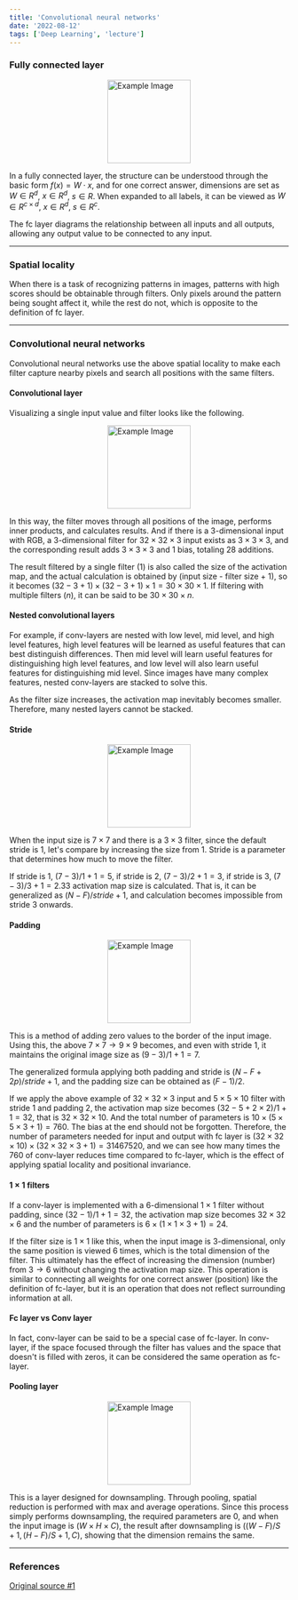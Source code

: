 ```yaml
---
title: 'Convolutional neural networks'
date: '2022-08-12'
tags: ['Deep Learning', 'lecture']
---
```


### Fully connected layer

<img src="https://i.sstatic.net/BVZro.png" alt="Example Image" style="display: block; margin: 0 auto; height:150;" />

In a fully connected layer, the structure can be understood through the basic form $f(x) = W \cdot x$, and for one correct answer, dimensions are set as $W \in R^d$, $x \in R^d$, $s \in R$. When expanded to all labels, it can be viewed as $W \in R^{c \times d}$, $x \in R^d$, $s \in R^c$.

The fc layer diagrams the relationship between all inputs and all outputs, allowing any output value to be connected to any input.

---

### Spatial locality

When there is a task of recognizing patterns in images, patterns with high scores should be obtainable through filters. Only pixels around the pattern being sought affect it, while the rest do not, which is opposite to the definition of fc layer.

---

### Convolutional neural networks

Convolutional neural networks use the above spatial locality to make each filter capture nearby pixels and search all positions with the same filters.

#### Convolutional layer

Visualizing a single input value and filter looks like the following.

<img src="https://stanford.edu/~shervine/teaching/cs-230/illustrations/convolution-layer-a.png?1c517e00cb8d709baf32fc3d39ebae67" alt="Example Image" style="display: block; margin: 0 auto; height:150;" />

In this way, the filter moves through all positions of the image, performs inner products, and calculates results. And if there is a 3-dimensional input with RGB, a 3-dimensional filter for $32 \times 32 \times 3$ input exists as $3 \times 3 \times 3$, and the corresponding result adds $3 \times 3 \times 3$ and 1 bias, totaling 28 additions.

The result filtered by a single filter (1) is also called the size of the activation map, and the actual calculation is obtained by (input size - filter size + 1), so it becomes $(32 - 3 + 1) \times (32 - 3 + 1) \times 1=30 \times 30 \times 1$. If filtering with multiple filters ($n$), it can be said to be $30 \times 30 \times n$.

#### Nested convolutional layers

For example, if conv-layers are nested with low level, mid level, and high level features, high level features will be learned as useful features that can best distinguish differences. Then mid level will learn useful features for distinguishing high level features, and low level will also learn useful features for distinguishing mid level. Since images have many complex features, nested conv-layers are stacked to solve this.

As the filter size increases, the activation map inevitably becomes smaller. Therefore, many nested layers cannot be stacked.

#### Stride

<img src="https://www.baeldung.com/wp-content/uploads/sites/4/2023/10/Screenshot-2023-10-10-at-1.11.45-PM.png" alt="Example Image" style="display: block; margin: 0 auto; height:150;" />

When the input size is $7 \times 7$ and there is a $3 \times 3$ filter, since the default stride is 1, let's compare by increasing the size from 1. Stride is a parameter that determines how much to move the filter.

If stride is 1, $(7 - 3) / 1 + 1 = 5$, if stride is 2, $(7-3)/2 + 1 = 3$, if stride is 3, $(7-3)/3+1 = 2.33$ activation map size is calculated. That is, it can be generalized as $(N-F)/stride + 1$, and calculation becomes impossible from stride 3 onwards.

#### Padding

<img src="https://blog.kakaocdn.net/dna/bFhpps/btsJxT5akay/AAAAAAAAAAAAAAAAAAAAAHApT9PIt3ZMJizhIBTNBulAfCd7Nf01eg62_NIcfanF/img.png?credential=yqXZFxpELC7KVnFOS48ylbz2pIh7yKj8&expires=1761922799&allow_ip=&allow_referer=&signature=A2Eh0611xW8tpSX7uJQLPrWCLdc%3D" alt="Example Image" style="display: block; margin: 0 auto; height:150;" />

This is a method of adding zero values to the border of the input image. Using this, the above $7 \times 7 \rightarrow 9 \times 9$ becomes, and even with stride 1, it maintains the original image size as $(9-3)/1 + 1 = 7$.

The generalized formula applying both padding and stride is $(N-F+2p) / stride + 1$, and the padding size can be obtained as $(F-1)/2$.

If we apply the above example of $32 \times 32 \times 3$ input and $5 \times 5 \times 10$ filter with stride 1 and padding 2, the activation map size becomes $(32 - 5 + 2 \times 2) / 1 + 1 = 32$, that is $32 \times 32 \times 10$. And the total number of parameters is $10 \times (5 \times 5 \times 3 + 1) = 760$. The bias at the end should not be forgotten. Therefore, the number of parameters needed for input and output with fc layer is $(32 \times 32 \times 10) \times (32 \times 32 \times 3 + 1) = 31467520$, and we can see how many times the $760$ of conv-layer reduces time compared to fc-layer, which is the effect of applying spatial locality and positional invariance.

#### $1 \times 1$ filters

If a conv-layer is implemented with a 6-dimensional $1 \times 1$ filter without padding, since $(32-1)/1+1 = 32$, the activation map size becomes $32 \times 32 \times 6$ and the number of parameters is $6 \times (1 \times 1 \times 3 + 1) = 24$.

If the filter size is $1 \times 1$ like this, when the input image is 3-dimensional, only the same position is viewed 6 times, which is the total dimension of the filter. This ultimately has the effect of increasing the dimension (number) from $3 \rightarrow 6$ without changing the activation map size. This operation is similar to connecting all weights for one correct answer (position) like the definition of fc-layer, but it is an operation that does not reflect surrounding information at all.

#### Fc layer vs Conv layer

In fact, conv-layer can be said to be a special case of fc-layer. In conv-layer, if the space focused through the filter has values and the space that doesn't is filled with zeros, it can be considered the same operation as fc-layer.

#### Pooling layer

<img src="https://www.researchgate.net/publication/340812216/figure/fig4/AS:928590380138496@1598404607456/Pooling-layer-operation-oproaches-1-Pooling-layers-For-the-function-of-decreasing-the.png" alt="Example Image" style="display: block; margin: 0 auto; height:150;" />

This is a layer designed for downsampling. Through pooling, spatial reduction is performed with max and average operations. Since this process simply performs downsampling, the required parameters are 0, and when the input image is $(W \times H \times C)$, the result after downsampling is $((W-F)/S + 1, (H-F)/S + 1, C)$, showing that the dimension remains the same.

---

### References

[Original source #1](https://youtu.be/gJZ90HPstrs?si=_D02I8LdEZFKvWpw)